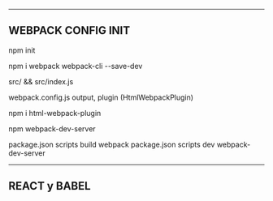 ----------------------------------------------
WEBPACK CONFIG INIT
----------------------------------------------
npm init

npm i webpack webpack-cli --save-dev

src/ && src/index.js 

webpack.config.js
  output, plugin (HtmlWebpackPlugin)

npm i html-webpack-plugin

npm webpack-dev-server

package.json scripts build webpack
package.json scripts dev webpack-dev-server

----------------------------------------------
REACT y BABEL
----------------------------------------------
